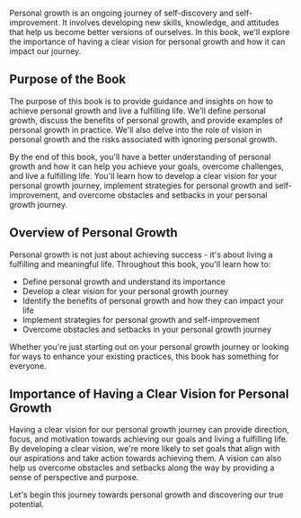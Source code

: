 
Personal growth is an ongoing journey of self-discovery and self-improvement. It involves developing new skills, knowledge, and attitudes that help us become better versions of ourselves. In this book, we'll explore the importance of having a clear vision for personal growth and how it can impact our journey.

Purpose of the Book
-------------------

The purpose of this book is to provide guidance and insights on how to achieve personal growth and live a fulfilling life. We'll define personal growth, discuss the benefits of personal growth, and provide examples of personal growth in practice. We'll also delve into the role of vision in personal growth and the risks associated with ignoring personal growth.

By the end of this book, you'll have a better understanding of personal growth and how it can help you achieve your goals, overcome challenges, and live a fulfilling life. You'll learn how to develop a clear vision for your personal growth journey, implement strategies for personal growth and self-improvement, and overcome obstacles and setbacks in your personal growth journey.

Overview of Personal Growth
---------------------------

Personal growth is not just about achieving success - it's about living a fulfilling and meaningful life. Throughout this book, you'll learn how to:

* Define personal growth and understand its importance
* Develop a clear vision for your personal growth journey
* Identify the benefits of personal growth and how they can impact your life
* Implement strategies for personal growth and self-improvement
* Overcome obstacles and setbacks in your personal growth journey

Whether you're just starting out on your personal growth journey or looking for ways to enhance your existing practices, this book has something for everyone.

Importance of Having a Clear Vision for Personal Growth
-------------------------------------------------------

Having a clear vision for our personal growth journey can provide direction, focus, and motivation towards achieving our goals and living a fulfilling life. By developing a clear vision, we're more likely to set goals that align with our aspirations and take action towards achieving them. A vision can also help us overcome obstacles and setbacks along the way by providing a sense of perspective and purpose.

Let's begin this journey towards personal growth and discovering our true potential.
